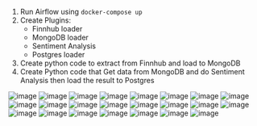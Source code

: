 1. Run Airflow using `docker-compose up`
2. Create Plugins:
    - Finnhub loader
    - MongoDB loader
    - Sentiment Analysis
    - Postgres loader
3. Create python code to extract from Finnhub and load to MongoDB
4. Create Python code that Get data from MongoDB and do Sentiment Analysis then load the result to Postgres

![image](image/1.png)
![image](image/2.png)
![image](image/3.png)
![image](image/4.png)
![image](image/5.png)
![image](image/6.png)
![image](image/7.png)
![image](image/8.png)
![image](image/9.png)
![image](image/10.png)
![image](image/11.png)
![image](image/12.png)
![image](image/13.png)
![image](image/14.png)
![image](image/15.png)
![image](image/16.png)
![image](image/17.png)
![image](image/18.png)
![image](image/19.png)
![image](image/20.png)
![image](image/21.png)
![image](image/22.png)
![image](image/23.png)
